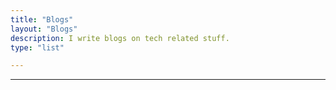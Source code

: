 ```yaml
---
title: "Blogs"
layout: "Blogs"
description: I write blogs on tech related stuff.
type: "list"

---
```

***